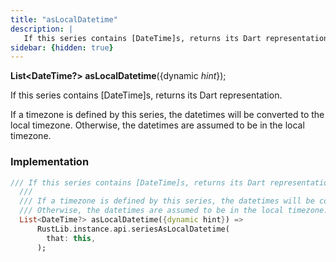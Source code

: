 ```yaml
---
title: "asLocalDatetime"
description: |
   If this series contains [DateTime]s, returns its Dart representation.
sidebar: {hidden: true}
---
```

<span class="dart-code"><strong>List\<DateTime?> asLocalDatetime</strong>({<span class="nobr">dynamic <i>hint</i></span>});</span>

 If this series contains [DateTime]s, returns its Dart representation.

 If a timezone is defined by this series, the datetimes will be converted to the local timezone.
 Otherwise, the datetimes are assumed to be in the local timezone.
### Implementation
```dart
/// If this series contains [DateTime]s, returns its Dart representation.
  ///
  /// If a timezone is defined by this series, the datetimes will be converted to the local timezone.
  /// Otherwise, the datetimes are assumed to be in the local timezone.
  List<DateTime?> asLocalDatetime({dynamic hint}) =>
      RustLib.instance.api.seriesAsLocalDatetime(
        that: this,
      );
```

[dynamic]: #